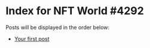 # Index for NFT World #4292
Posts will be displayed in the order below:

- [Your first post](./001-first.md)

